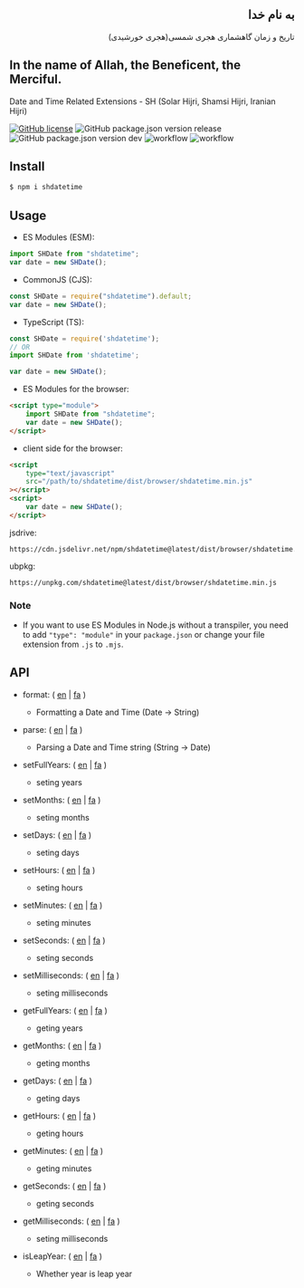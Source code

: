 <div dir=rtl>
  
## به نام خدا

تاریخ و زمان گاهشماری هجری شمسی(هجری خورشیدی)

</div>

## In the name of Allah, the Beneficent, the Merciful.

Date and Time Related Extensions - SH (Solar Hijri, Shamsi Hijri, Iranian Hijri)

[![GitHub license](https://img.shields.io/github/license/md-akhi/SHDateTime-js)](https://github.com/md-akhi/SHDateTime-js/blob/dev/LICENSE)
![GitHub package.json version release](https://img.shields.io/github/v/release/md-akhi/SHDateTime-js?color=green)
![GitHub package.json version dev](https://img.shields.io/github/v/tag/md-akhi/SHDateTime-js)
![ workflow](https://github.com/md-akhi/SHDateTime-js/actions/workflows/test.yaml/badge.svg?branch=dev)
![ workflow](https://github.com/md-akhi/SHDateTime-js/actions/workflows/publish.yaml/badge.svg?branch=main)

## Install

```bash
$ npm i shdatetime
```

## Usage

- ES Modules (ESM):

```javascript
import SHDate from "shdatetime";
var date = new SHDate();
```

- CommonJS (CJS):

```javascript
const SHDate = require("shdatetime").default;
var date = new SHDate();
```

- TypeScript (TS):

```TypeScript
const SHDate = require('shdatetime');
// OR
import SHDate from 'shdatetime';

var date = new SHDate();
```

- ES Modules for the browser:

```html
<script type="module">
	import SHDate from "shdatetime";
	var date = new SHDate();
</script>
```

- client side for the browser:

```html
<script
	type="text/javascript"
	src="/path/to/shdatetime/dist/browser/shdatetime.min.js"
></script>
<script>
	var date = new SHDate();
</script>
```

jsdrive:

```shell
https://cdn.jsdelivr.net/npm/shdatetime@latest/dist/browser/shdatetime.min.js
```

ubpkg:

```shell
https://unpkg.com/shdatetime@latest/dist/browser/shdatetime.min.js
```

### Note

- If you want to use ES Modules in Node.js without a transpiler, you need to add `"type": "module"` in your `package.json` or change your file extension from `.js` to `.mjs`.

## API

- format: ( [en](./docs/en/format) | [fa](./docs/fa/format) )

  - Formatting a Date and Time (Date -> String)

- parse: ( [en](./docs/en/parse) | [fa](./docs/fa/parse) )

  - Parsing a Date and Time string (String -> Date)

- setFullYears: ( [en](./docs/en/setFullYears) | [fa](./docs/fa/setFullYears) )

  - seting years

- setMonths: ( [en](./docs/en/setMonths) | [fa](./docs/fa/setMonths) )

  - seting months

- setDays: ( [en](./docs/en/setDays) | [fa](./docs/fa/setDays) )

  - seting days

- setHours: ( [en](./docs/en/setHours) | [fa](./docs/fa/setHours) )

  - seting hours

- setMinutes: ( [en](./docs/en/setMinutes) | [fa](./docs/fa/setMinutes) )

  - seting minutes

- setSeconds: ( [en](./docs/en/setSeconds) | [fa](./docs/fa/setSeconds) )

  - seting seconds

- setMilliseconds: ( [en](./docs/en/setMilliseconds) | [fa](./docs/fa/setMilliseconds) )

  - seting milliseconds

- getFullYears: ( [en](./docs/en/getFullYears) | [fa](./docs/fa/getFullYears) )

  - geting years

- getMonths: ( [en](./docs/en/getMonths) | [fa](./docs/fa/getMonths) )

  - geting months

- getDays: ( [en](./docs/en/getDays) | [fa](./docs/fa/getDays) )

  - geting days

- getHours: ( [en](./docs/en/getHours) | [fa](./docs/fa/getHours) )

  - geting hours

- getMinutes: ( [en](./docs/en/getMinutes) | [fa](./docs/fa/getMinutes) )

  - geting minutes

- getSeconds: ( [en](./docs/en/getSeconds) | [fa](./docs/fa/getSeconds) )

  - geting seconds

- getMilliseconds: ( [en](./docs/en/getMilliseconds) | [fa](./docs/fa/getMilliseconds) )

  - seting milliseconds

- isLeapYear: ( [en](./docs/en/isLeapYear) | [fa](./docs/fa/isLeapYear) )

  - Whether year is leap year
